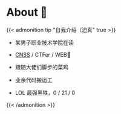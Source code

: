 # About 🌟


{{< admonition tip "自我介绍（迫真" true >}}

- 某男子职业技术学院在读

- [CNSS](https://cnss.io/) / CTFer / WEB🐶

- 跟随大佬们脚步的菜鸡

- 业余代码搬运工

- LOL 最强黑铁，0 / 21 / 0

{{< /admonition >}}


